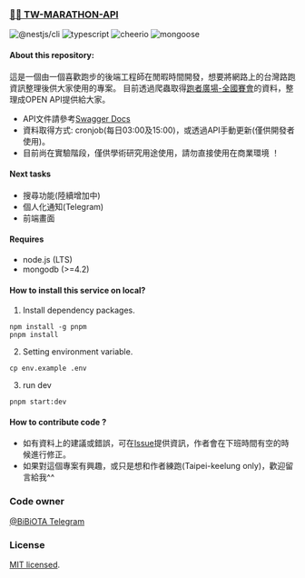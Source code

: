 ### [🏃🏻 TW-MARATHON-API](https://marathontw.bibiota.com/events)

![@nestjs/cli](https://img.shields.io/badge/%40nestjs%2Fcli-%5E9.1.2-blue)
![typescript](https://img.shields.io/badge/typescript-%5E4.8.3-blue)
![cheerio](https://img.shields.io/badge/cheerio-1.0.0--rc.12-blue)
![mongoose](https://img.shields.io/badge/mongoose-%5E6.6.0-blue)

#### About this repository:

這是一個由一個喜歡跑步的後端工程師在閒暇時間開發，想要將網路上的台灣路跑資訊整理後供大家使用的專案。
目前透過爬蟲取得[跑者廣場-全國賽會](http://www.taipeimarathon.org.tw/contest.aspx)的資料，整理成OPEN API提供給大家。

  - API文件請參考[Swagger Docs](https://marathontw.bibiota.com/api)
  - 資料取得方式: cronjob(每日03:00及15:00)，或透過API手動更新(僅供開發者使用)。
  - 目前尚在實驗階段，僅供學術研究用途使用，請勿直接使用在商業環境 ！

#### Next tasks

- 搜尋功能(陸續增加中)
- 個人化通知(Telegram)
- 前端畫面

#### Requires

- node.js (LTS)
- mongodb (>=4.2)

#### How to install this service on local?

1. Install dependency packages.
```
npm install -g pnpm
pnpm install
```

2. Setting environment variable.
```
cp env.example .env
```

3. run dev
```
pnpm start:dev
```

#### How to contribute code ?
- 如有資料上的建議或錯誤，可在[Issue](https://github.com/BIBIOTA/tw-marathon-api/issues)提供資訊，作者會在下班時間有空的時候進行修正。
- 如果對這個專案有興趣，或只是想和作者練跑(Taipei-keelung only)，歡迎留言給我^^

### Code owner
[@BiBiOTA Telegram](https://t.me/BiBiOTA)

### License

[MIT licensed](LICENSE).
